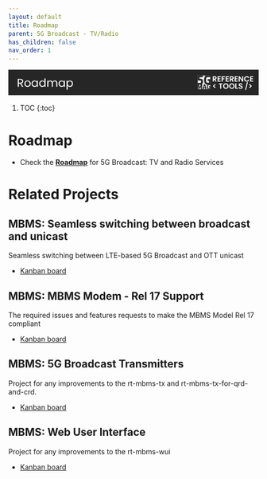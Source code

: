 ```yaml
---
layout: default
title: Roadmap
parent: 5G Broadcast - TV/Radio
has_children: false
nav_order: 1
---
```

<img src="../../assets/images/Banner_Roadmap.png" /> 

1. TOC
{:toc}

# Roadmap

* Check the [**Roadmap**](https://github.com/orgs/5G-MAG/projects/48/views/7) for 5G Broadcast: TV and Radio Services

# Related Projects

## MBMS: Seamless switching between broadcast and unicast
Seamless switching between LTE-based 5G Broadcast and OTT unicast
* [Kanban board](https://github.com/orgs/5G-MAG/projects/7)

## MBMS: MBMS Modem - Rel 17 Support
The required issues and features requests to make the MBMS Model Rel 17 compliant
* [Kanban board](https://github.com/orgs/5G-MAG/projects/24)

## MBMS: 5G Broadcast Transmitters
Project for any improvements to the rt-mbms-tx and rt-mbms-tx-for-qrd-and-crd.
* [Kanban board](https://github.com/orgs/5G-MAG/projects/29)

## MBMS: Web User Interface
Project for any improvements to the rt-mbms-wui
* [Kanban board](https://github.com/orgs/5G-MAG/projects/28)
